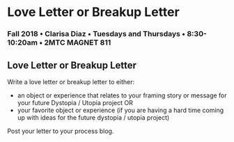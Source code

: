 # Love Letter or Breakup Letter

### Fall 2018 • Clarisa Diaz • Tuesdays and Thursdays • 8:30-10:20am • 2MTC MAGNET 811

## Love Letter or Breakup Letter

Write a love letter or breakup letter to either:

* an object or experience that relates to your framing story or message for your future Dystopia / Utopia project OR
* your favorite object or experience \(if you are having a hard time coming up with ideas for the future dystopia / utopia project\)

Post your letter to your process blog.

